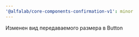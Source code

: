```yaml
---
'@alfalab/core-components-confirmation-v1': minor
---
```


Изменен вид передаваемого размера в Button
